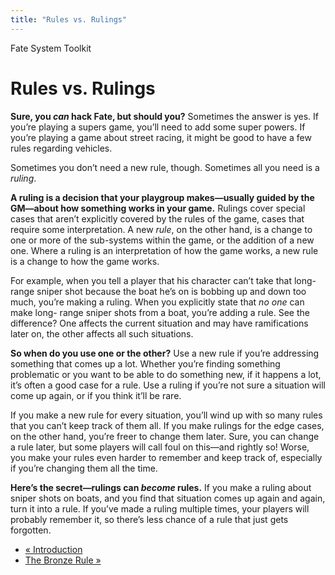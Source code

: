 ```yaml
---
title: "Rules vs. Rulings"
---
```

    
Fate System Toolkit

#  Rules vs. Rulings

**Sure, you _can_ hack Fate, but should you?** Sometimes the answer is yes. If you’re playing a supers game, you’ll need to add some super powers. If you’re playing a game about street racing, it might be good to have a few rules regarding vehicles.

Sometimes you don’t need a new rule, though. Sometimes all you need is a
_ruling_.

**A ruling is a decision that your playgroup makes—usually guided by the GM—about how something works in your game.** Rulings cover special cases that aren’t explicitly covered by the rules of the game, cases that require some interpretation. A new _rule_, on the other hand, is a change to one or more of the sub-systems within the game, or the addition of a new one. Where a ruling is an interpretation of how the game works, a new rule is a change to how the game works.

For example, when you tell a player that his character can’t take that long-
range sniper shot because the boat he’s on is bobbing up and down too much,
you’re making a ruling. When you explicitly state that _no one_ can make long-
range sniper shots from a boat, you’re adding a rule. See the difference? One
affects the current situation and may have ramifications later on, the other
affects all such situations.

**So when do you use one or the other?** Use a new rule if you’re addressing something that comes up a lot. Whether you’re finding something problematic or you want to be able to do something new, if it happens a lot, it’s often a good case for a rule. Use a ruling if you’re not sure a situation will come up again, or if you think it’ll be rare.

If you make a new rule for every situation, you’ll wind up with so many rules
that you can’t keep track of them all. If you make rulings for the edge cases,
on the other hand, you’re freer to change them later. Sure, you can change a
rule later, but some players will call foul on this—and rightly so! Worse, you
make your rules even harder to remember and keep track of, especially if
you’re changing them all the time.

**Here’s the secret—rulings can _become_ rules.** If you make a ruling about sniper shots on boats, and you find that situation comes up again and again, turn it into a rule. If you’ve made a ruling multiple times, your players will probably remember it, so there’s less chance of a rule that just gets forgotten.

  * [« Introduction](/fate-system-toolkit/introduction)
  * [The Bronze Rule »](/fate-system-toolkit/bronze-rule)

